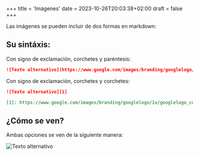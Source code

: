 +++
title = 'Imágenes'
date = 2023-10-26T20:03:38+02:00
draft = false
+++

Las imágenes se pueden incluir de dos formas en markdown:

## Su sintáxis:

Con signo de exclamación, corchetes y paréntesis:

```markdown
![Texto alternativo](https://www.google.com/images/branding/googlelogo/1x/googlelogo_color_272x92dp.png)
```

Con signo de exclamación, corchetes y corchetes:

```markdown
![Texto alternativo][1]

[1]: https://www.google.com/images/branding/googlelogo/1x/googlelogo_color_272x92dp.png
```

## ¿Cómo se ven?

Ambas opciones se ven de la siguiente manera:

![Texto alternativo](https://www.google.com/images/branding/googlelogo/1x/googlelogo_color_272x92dp.png)
